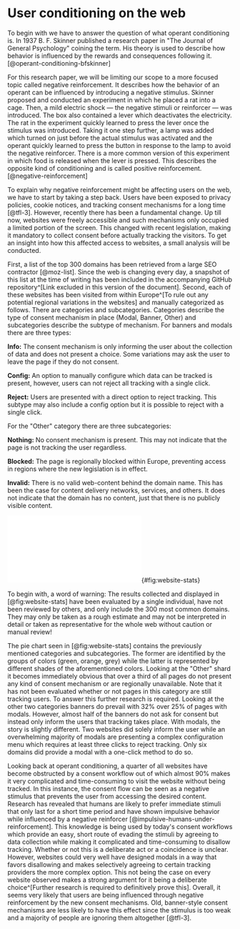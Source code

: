 # User conditioning on the web

To begin with we have to answer the question of what operant conditioning is. In 1937 B. F. Skinner published a research paper in "The Journal of General Psychology" coining the term. His theory is used to describe how behavior is influenced by the rewards and consequences following it. [@operant-conditioning-bfskinner]

For this research paper, we will be limiting our scope to a more focused topic called negative reinforcement. It describes how the behavior of an operant can be influenced by introducing a negative stimulus. Skinner proposed and conducted an experiment in which he placed a rat into a cage. Then, a mild electric shock — the negative stimuli or reinforcer — was introduced. The box also contained a lever which deactivates the electricity. The rat in the experiment quickly learned to press the lever once the stimulus was introduced. Taking it one step further, a lamp was added which turned on just before the actual stimulus was activated and the operant quickly learned to press the button in response to the lamp to avoid the negative reinforcer. There is a more common version of this experiment in which food is released when the lever is pressed. This describes the opposite kind of conditioning and is called positive reinforcement. [@negative-reinforcement]

To explain why negative reinforcement might be affecting users on the web, we have to start by taking a step back. Users have been exposed to privacy policies, cookie notices, and tracking consent mechanisms for a long time [@tfl-3]. However, recently there has been a fundamental change. Up till now, websites were freely accessible and such mechanisms only occupied a limited portion of the screen. This changed with recent legislation, making it mandatory to collect consent before actually tracking the visitors. To get an insight into how this affected access to websites, a small analysis will be conducted.

First, a list of the top 300 domains has been retrieved from a large SEO contractor [@moz-list]. Since the web is changing every day, a snapshot of this list at the time of writing has been included in the accompanying GitHub repository^[Link excluded in this version of the document]. Second, each of these websites has been visited from within Europe^[To rule out any potential regional variations in the websites] and manually categorized as follows. There are categories and subcategories. Categories describe the type of consent mechanism in place (Modal, Banner, Other) and subcategories describe the subtype of mechanism. For banners and modals there are three types:

**Info:** The consent mechanism is only informing the user about the collection of data and does not present a choice. Some variations may ask the user to leave the page if they do not consent.

**Config:** An option to manually configure which data can be tracked is present, however, users can not reject all tracking with a single click.

**Reject:** Users are presented with a direct option to reject tracking. This subtype may also include a config option but it is possible to reject with a single click.

For the "Other" category there are three subcategories:

**Nothing:** No consent mechanism is present. This may not indicate that the page is not tracking the user regardless.

**Blocked:** The page is regionally blocked within Europe, preventing access in regions where the new legislation is in effect.

**Invalid:** There is no valid web-content behind the domain name. This has been the case for content delivery networks, services, and others. It does not indicate that the domain has no content, just that there is no publicly visible content.

![Tracking consent mechanisms of top 300 domains](src/images/website-stats.pdf){#fig:website-stats}

To begin with, a word of warning: The results collected and displayed in [@fig:website-stats] have been evaluated by a single individual, have not been reviewed by others, and only include the 300 most common domains. They may only be taken as a rough estimate and may not be interpreted in detail or taken as representative for the whole web without caution or manual review!

The pie chart seen in [@fig:website-stats] contains the previously mentioned categories and subcategories. The former are identified by the groups of colors (green, orange, grey) while the latter is represented by different shades of the aforementioned colors. Looking at the "Other" shard it becomes immediately obvious that over a third of all pages do not present any kind of consent mechanism or are regionally unavailable. Note that it has not been evaluated whether or not pages in this category are still tracking users. To answer this further research is required. Looking at the other two categories banners do prevail with 32% over 25% of pages with modals. However, almost half of the banners do not ask for consent but instead only inform the users that tracking takes place. With modals, the story is slightly different. Two websites did solely inform the user while an overwhelming majority of modals are presenting a complex configuration menu which requires at least three clicks to reject tracking. Only six domains did provide a modal with a one-click method to do so.

Looking back at operant conditioning, a quarter of all websites have become obstructed by a consent workflow out of which almost 90% makes it very complicated and time-consuming to visit the website without being tracked. In this instance, the consent flow can be seen as a negative stimulus that prevents the user from accessing the desired content. Research has revealed that humans are likely to prefer immediate stimuli that only last for a short time period and have shown impulsive behavior while influenced by a negative reinforcer [@impulsive-humans-under-reinforcement]. This knowledge is being used by today's consent workflows which provide an easy, short route of evading the stimuli by agreeing to data collection while making it complicated and time-consuming to disallow tracking. Whether or not this is a deliberate act or a coincidence is unclear. However, websites could very well have designed modals in a way that favors disallowing and makes selectively agreeing to certain tracking providers the more complex option. This not being the case on every website observed makes a strong argument for it being a deliberate choice^[Further research is required to definitively prove this]. Overall, it seems very likely that users are being influenced through negative reinforcement by the new consent mechanisms. Old, banner-style consent mechanisms are less likely to have this effect since the stimulus is too weak and a majority of people are ignoring them altogether [@tfl-3].
